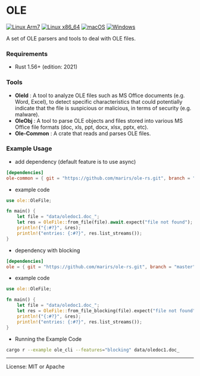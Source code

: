 # OLE
[![Linux Arm7](https://github.com/marirs/ole-rs/actions/workflows/linux_arm.yml/badge.svg)](https://github.com/marirs/ole-rs/actions/workflows/linux_arm.yml)
[![Linux x86_64](https://github.com/marirs/ole-rs/actions/workflows/linux_x86_64.yml/badge.svg)](https://github.com/marirs/ole-rs/actions/workflows/linux_x86_64.yml)
[![macOS](https://github.com/marirs/ole-rs/actions/workflows/macos.yml/badge.svg)](https://github.com/marirs/ole-rs/actions/workflows/macos.yml)
[![Windows](https://github.com/marirs/ole-rs/actions/workflows/windows.yml/badge.svg)](https://github.com/marirs/ole-rs/actions/workflows/windows.yml)

A set of OLE parsers and tools to deal with OLE files.

### Requirements

- Rust 1.56+ (edition: 2021)

### Tools
- **OleId** : A tool to analyze OLE files such as MS Office documents (e.g. Word,
  Excel), to detect specific characteristics that could potentially indicate that
  the file is suspicious or malicious, in terms of security (e.g. malware).
- **OleObj** : A tool to parse OLE objects and files stored into various MS Office file formats (doc, xls, ppt, docx, xlsx, pptx, etc).
- **Ole-Common** : A crate that reads and parses OLE files.

### Example Usage

- add dependency (default feature is to use async)
```toml
[dependencies]
ole-common = { git = "https://github.com/marirs/ole-rs.git", branch = "master" }
```
- example code
```rust
use ole::OleFile;

fn main() {
    let file = "data/oledoc1.doc_";
    let res = OleFile::from_file(file).await.expect("file not found");
    println!("{:#?}", &res);
    println!("entries: {:#?}", res.list_streams());
}
```

- dependency with blocking
```toml
[dependencies]
ole = { git = "https://github.com/marirs/ole-rs.git", branch = "master", default-features = false, features = ["blocking"] }
```

- example code
```rust
use ole::OleFile;

fn main() {
    let file = "data/oledoc1.doc_";
    let res = OleFile::from_file_blocking(file).expect("file not found");
    println!("{:#?}", &res);
    println!("entries: {:#?}", res.list_streams());
}
```

- Running the Example Code
```bash
cargo r --example ole_cli --features="blocking" data/oledoc1.doc_
```

---
License: MIT or Apache